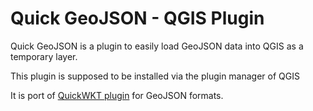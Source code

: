 Quick GeoJSON - QGIS Plugin
====================

Quick GeoJSON is a plugin to easily load GeoJSON data into QGIS as a temporary layer.

This plugin is supposed to be installed via the plugin manager of QGIS

It is port of [QuickWKT plugin](https://github.com/elpaso/quickwkt) for GeoJSON formats.